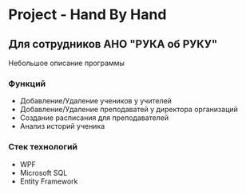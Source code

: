 # Project - Hand By Hand
## Для сотрудников АНО "РУКА об РУКУ"
Небольшое описание программы
### Функций
- Добавление/Удаление учеников у учителей
- Добавление/Удаление преподаватей у директора организаций
- Создание расписания для преподавателей
- Анализ историй ученика
### Стек технологий
- WPF
- Microsoft SQL
- Entity Framework

